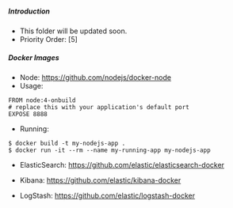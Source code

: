 ##### Introduction
- This folder will be updated soon. 
- Priority Order: [5]


##### Docker Images
- Node: https://github.com/nodejs/docker-node
- Usage:
```
FROM node:4-onbuild
# replace this with your application's default port
EXPOSE 8888
```
- Running:
```shell
$ docker build -t my-nodejs-app .
$ docker run -it --rm --name my-running-app my-nodejs-app
```

- ElasticSearch: https://github.com/elastic/elasticsearch-docker

- Kibana: https://github.com/elastic/kibana-docker

- LogStash: https://github.com/elastic/logstash-docker

